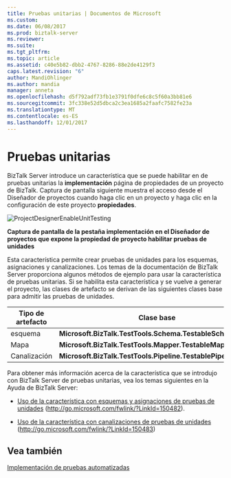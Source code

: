 ```yaml
---
title: Pruebas unitarias | Documentos de Microsoft
ms.custom: 
ms.date: 06/08/2017
ms.prod: biztalk-server
ms.reviewer: 
ms.suite: 
ms.tgt_pltfrm: 
ms.topic: article
ms.assetid: c40e5b82-dbb2-4767-8286-88e2de4129f3
caps.latest.revision: "6"
author: MandiOhlinger
ms.author: mandia
manager: anneta
ms.openlocfilehash: d5f792adf73fb1e3791f0dfe6c8c5f60a3bb81e6
ms.sourcegitcommit: 3fc338e52d5dbca2c3ea1685a2faafc7582fe23a
ms.translationtype: MT
ms.contentlocale: es-ES
ms.lasthandoff: 12/01/2017
---
```

# <a name="unit-testing"></a>Pruebas unitarias
BizTalk Server introduce un característica que se puede habilitar en de pruebas unitarias la **implementación** página de propiedades de un proyecto de BizTalk. Captura de pantalla siguiente muestra el acceso desde el Diseñador de proyectos cuando haga clic en un proyecto y haga clic en la configuración de este proyecto **propiedades**.  
  
 ![](../core/media/projectdesignerenableunittesting.gif "ProjectDesignerEnableUnitTesting")  
  
 **Captura de pantalla de la pestaña implementación en el Diseñador de proyectos que expone la propiedad de proyecto habilitar pruebas de unidades**  
  
 Esta característica permite crear pruebas de unidades para los esquemas, asignaciones y canalizaciones. Los temas de la documentación de BizTalk Server proporciona algunos métodos de ejemplo para usar la característica de pruebas unitarias. Si se habilita esta característica y se vuelve a generar el proyecto, las clases de artefacto se derivan de las siguientes clases base para admitir las pruebas de unidades.  
  
|Tipo de artefacto|Clase base|  
|-------------------|----------------|  
|esquema|**Microsoft.BizTalk.TestTools.Schema.TestableSchemaBase**|  
|Mapa|**Microsoft.BizTalk.TestTools.Mapper.TestableMapBase**|  
|Canalización|**Microsoft.BizTalk.TestTools.Pipeline.TestablePipelineBase**|  
  
 Para obtener más información acerca de la característica que se introdujo con BizTalk Server de pruebas unitarias, vea los temas siguientes en la Ayuda de BizTalk Server:  
  
-   [Uso de la característica con esquemas y asignaciones de pruebas de unidades](http://go.microsoft.com/fwlink/?LinkId=150482) (http://go.microsoft.com/fwlink/?LinkId=150482).  
  
-   [Uso de la característica con canalizaciones de pruebas de unidades](http://go.microsoft.com/fwlink/?LinkId=150483) (http://go.microsoft.com/fwlink/?LinkId=150483)  
  
## <a name="see-also"></a>Vea también  
 [Implementación de pruebas automatizadas](../technical-guides/implementing-automated-testing.md)